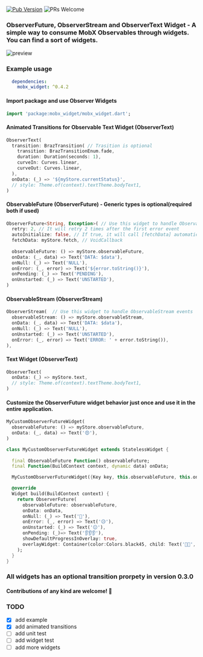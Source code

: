 [![Pub Version](https://img.shields.io/pub/v/mobx_widget?color=%2302569B&label=pub&logo=flutter)](https://pub.dev/packages/mobx_widget) ![PRs Welcome](https://img.shields.io/badge/PRs-welcome-brightgreen.svg)

### ObserverFuture, ObserverStream and ObserverText Widget - A simple way to consume MobX Observables through widgets. You can find a sort of widgets.


![preview](https://user-images.githubusercontent.com/3827308/79704747-40f2b600-8289-11ea-97e4-55f4d85800e8.gif)

### Example usage

```yaml
  dependencies:
    mobx_widget: ^0.4.2
```

#### Import package and use Observer Widgets
```dart
import 'package:mobx_widget/mobx_widget.dart';
```

#### Animated Transitions for Observable Text Widget (ObserverText)
```dart
ObserverText(
  transition: BrazTransition( // Trasition is optional
    transition: BrazTransitionEnum.fade,
    duration: Duration(seconds: 1),
    curveIn: Curves.linear,
    curveOut: Curves.linear,
  ),
  onData: (_) => '${myStore.currentStatus}',
  // style: Theme.of(context).textTheme.bodyText1,
)
```

#### ObservableFuture (ObserverFuture) - Generic types is optional(required both if used)
```dart
ObserverFuture<String, Exception>( // Use this widget to handle ObservableFuture events
  retry: 2, // It will retry 2 times after the first error event
  autoInitialize: false, // If true, it will call [fetchData] automatically
  fetchData: myStore.fetch, // VoidCallback
  
  observableFuture: () => myStore.observableFuture,
  onData: (_, data) => Text('DATA: $data'),
  onNull: (_) => Text('NULL'),
  onError: (_, error) => Text('${error.toString()}'),
  onPending: (_) => Text('PENDING'),
  onUnstarted: (_) => Text('UNSTARTED'),
)
```

#### ObservableStream (ObserverStream)
```dart
ObserverStream(  // Use this widget to handle ObservableStream events
  observableStream: () => myStore.observableStream,
  onData: (_, data) => Text('DATA: $data'),
  onNull: (_) => Text('NULL'),
  onUnstarted: (_) => Text('UNSTARTED'),
  onError: (_, error) => Text('ERROR: ' + error.toString()),
),
```

#### Text Widget (ObserverText)
```dart
ObserverText(
  onData: (_) => myStore.text,
  // style: Theme.of(context).textTheme.bodyText1,
)
```

#### Customize the ObserverFuture widget behavior just once and use it in the entire application.
```dart
MyCustomObserverFutureWidget(
  observableFuture: () => myStore.observableFuture,
  onData: (_, data) => Text('😍'),
)
```
```dart
class MyCustomObserverFutureWidget extends StatelessWidget {
  
  final ObservableFuture Function() observableFuture;
  final Function(BuildContext context, dynamic data) onData;

  MyCustomObserverFutureWidget({Key key, this.observableFuture, this.onData}) : super(key: key);

  @override
  Widget build(BuildContext context) {
    return ObserverFuture(
      observableFuture: observableFuture,
      onData: onData,
      onNull: (_) => Text('🤔'),
      onError: (_, error) => Text('😥'),
      onUnstarted: (_) => Text('😐'),
      onPending: (_)=> Text('👂👂👂'),
      showDefaultProgressInOverlay: true,
      overlayWidget: Container(color:Colors.black45, child: Text('👀💬', style: TextStyle(fontSize: 40),), alignment: Alignment.center,)
    );
  }
}
```

### All widgets has an optional transition prorpety in version 0.3.0

#### Contributions of any kind are welcome! 👾

### TODO
- [x] add example
- [x] add animated transitions
- [ ] add unit test
- [ ] add widget test
- [ ] add more widgets
